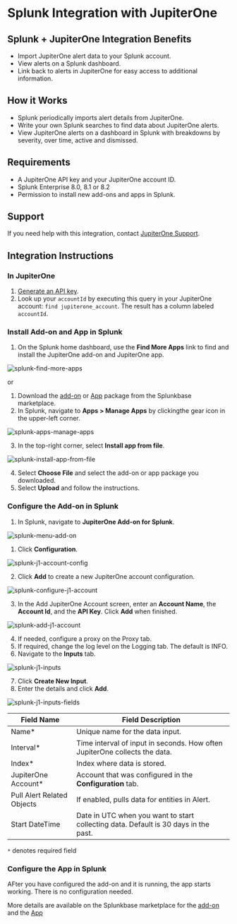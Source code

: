 # Splunk Integration with JupiterOne

## Splunk + JupiterOne Integration Benefits

- Import JupiterOne alert data to your Splunk account.
- View alerts on a Splunk dashboard.
- Link back to alerts in JupiterOne for easy access to additional information.

## How it Works

- Splunk periodically imports alert details from JupiterOne.
- Write your own Splunk searches to find data about JupiterOne alerts.
- View JupiterOne alerts on a dashboard in Splunk with breakdowns by severity, over time, active and dismissed.

## Requirements

- A JupiterOne API key and your JupiterOne account ID.
- Splunk Enterprise 8.0, 8.1 or 8.2
- Permission to install new add-ons and apps in Splunk.

## Support

If you need help with this integration, contact [JupiterOne Support](https://community.askj1.com).

## Integration Instructions

### In JupiterOne

1. [Generate an API key](https://support.jupiterone.io/hc/en-us/articles/360025847594-Enable-API-Key-Access).
2. Look up your `accountId` by executing this query in your JupiterOne account: `find jupiterone_account`. The result has a column labeled `accountId`.

### Install Add-on and App in Splunk

1. On the Splunk home dashboard, use the **Find More Apps** link to find and install the JupiterOne add-on and JupiterOne app.

![splunk-find-more-apps](../../assets/splunk-find-more-apps.png)

or

1. Download the [add-on](https://splunkbase.splunk.com/app/6138) or [App](https://splunkbase.splunk.com/app/6139) package from the Splunkbase marketplace.
2. In Splunk, navigate to **Apps > Manage Apps** by clickingthe gear icon in the upper-left corner.

![splunk-apps-manage-apps](../../assets/splunk-apps-manage-apps.png)

3. In the top-right corner, select **Install app from file**.

![splunk-install-app-from-file](../../assets/splunk-install-app-from-file.png)

4. Select **Choose File** and select the add-on or app package you downloaded.
5. Select **Upload** and follow the instructions.

### Configure the Add-on in Splunk

1. In Splunk, navigate to **JupiterOne Add-on for Splunk**.

![splunk-menu-add-on](../../assets/splunk-menu-add-on.png)

1. Click **Configuration**.

![splunk-j1-account-config](../../assets/splunk-j1-account-config.png)

2. Click **Add** to create a new JupiterOne account configuration.

![splunk-configure-j1-account](../../assets/splunk-configure-j1-account.png)

3. In the Add JupiterOne Account screen, enter an **Account Name**, the **Account Id**, and the **API Key**. Click **Add** when finished.

![splunk-add-j1-account](../../assets/splunk-add-j1-account.png)

4. If needed, configure a proxy on the Proxy tab.
5. If required, change the log level on the Logging tab. The default is INFO.
6. Navigate to the **Inputs** tab.

![splunk-j1-inputs](../../assets/splunk-j1-inputs.png)

7. Click **Create New Input**.
8. Enter the details and click **Add**.

![splunk-j1-inputs-fields](../../assets/splunk-j1-inputs-fields.png)

| Field Name                 | Field Description                                                                   |
| -------------------------- | ----------------------------------------------------------------------------------- |
| Name\*                     | Unique name for the data input.                                                     |
| Interval\*                 | Time interval of input in seconds. How often JupiterOne collects the data.          |
| Index\*                    | Index where data is stored.                                                         |
| JupiterOne Account\*       | Account that was configured in the **Configuration** tab.                           |
| Pull Alert Related Objects | If enabled, pulls data for entities in Alert.                                       |
| Start DateTime             | Date in UTC when you want to start collecting data. Default is 30 days in the past. |

`*` denotes required field

### Configure the App in Splunk

AFter you have configured the add-on and it is running, the app starts working. There is no configuration needed.

More details are available on the Splunkbase marketplace for the [add-on](https://splunkbase.splunk.com/app/6138) and the [App](https://splunkbase.splunk.com/app/6139)
